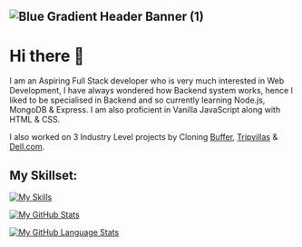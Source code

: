 ## ![Blue Gradient Header Banner (1)](https://user-images.githubusercontent.com/112754832/215061523-7e21b628-bc42-418e-98cf-e58bb3912026.png)

# Hi there 👋

I am an Aspiring Full Stack developer who is very much interested in Web Development, I have always wondered how Backend system works, hence I liked to be specialised in Backend and so currently learning Node.js, MongoDB & Express.
I am also proficient in Vanilla JavaScript along with HTML & CSS.
 

I also worked on 3 Industry Level projects by Cloning [Buffer](https://symphonious-beijinho-ddb7b9.netlify.app/), [Tripvillas](https://lustrous-quokka-d5e991.netlify.app/) & [Dell.com](https://snazzy-gelato-c02112.netlify.app/). 


## My Skillset:

   [![My Skills](https://skillicons.dev/icons?i=js,html,css,express,mongodb,nodejs)](https://skillicons.dev)
   

<!--   Reach me on :
    [![Linkedin](https://i.stack.imgur.com/gVE0j.png) LinkedIn](https://www.linkedin.com/in/dhaanu/)
     &nbsp; -->

<!-- ## My GitHub Stats: -->

[![My GitHub Stats](https://github-readme-stats.vercel.app/api/?username=dhaanui&count_private=true&theme=tokyonight&showicons=true)]()



[![My GitHub Language Stats](https://github-readme-stats.vercel.app/api/top-langs/?username=dhaanui&langs_count=5&theme=tokyonight)]()




<!--
**DhaanuI/DhaanuI** is a ✨ _special_ ✨ repository because its `README.md` (this file) appears on your GitHub profile.

Here are some ideas to get you started:


- 🌱 I’m currently learning Node 
- 👯 I’m looking to collaborate on ...
- 🤔 I’m looking for help with ...
- 💬 Ask me about ...
- 📫 How to reach me: ...
- 😄 Pronouns: ...
- ⚡ Fun fact: ...
-->
